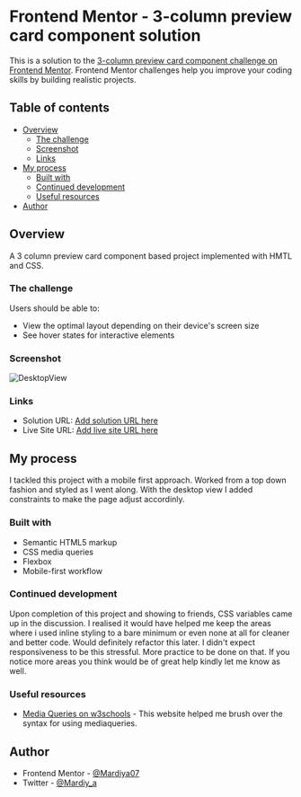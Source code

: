 # Frontend Mentor - 3-column preview card component solution

This is a solution to the [3-column preview card component challenge on Frontend Mentor](https://www.frontendmentor.io/challenges/3column-preview-card-component-pH92eAR2-). Frontend Mentor challenges help you improve your coding skills by building realistic projects. 

## Table of contents

- [Overview](#overview)
  - [The challenge](#the-challenge)
  - [Screenshot](#screenshot)
  - [Links](#links)
- [My process](#my-process)
  - [Built with](#built-with)
  - [Continued development](#continued-development)
  - [Useful resources](#useful-resources)
- [Author](#author)


## Overview
A 3 column preview card component based project implemented with HMTL and CSS.
### The challenge

Users should be able to:

- View the optimal layout depending on their device's screen size
- See hover states for interactive elements

### Screenshot

![DesktopView](./images/Desktopview.png)

### Links

- Solution URL: [Add solution URL here](https://github.com/Mardiya07/preview-card)
- Live Site URL: [Add live site URL here](https://mardiya07.github.io/preview-card/)

## My process
I tackled this project with a mobile first approach. Worked from a top down fashion and styled as I went along. With the desktop view I added constraints to make the page adjust accordinly.
### Built with

- Semantic HTML5 markup
- CSS media queries
- Flexbox
- Mobile-first workflow

### Continued development

Upon completion of this project and showing to friends, CSS variables came up in the discussion. I realised it would have helped me keep the areas where i used inline styling to a bare minimum or even none at all for cleaner and better code. Would definitely refactor this later. I didn't expect responsiveness to be this stressful. More practice to be done on that. If you notice more areas you think would be of great help kindly let me know as well.

### Useful resources

- [Media Queries on w3schools](https://www.w3schools.com/css/css3_mediaqueries.asp) - This website helped me brush over the syntax for using mediaqueries.
## Author

- Frontend Mentor - [@Mardiya07](https://www.frontendmentor.io/profile/Mardiya07)
- Twitter - [@Mardiy_a](https://www.twitter.com/Mardiy_a)

